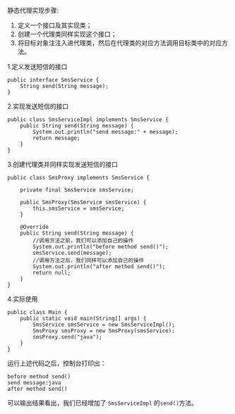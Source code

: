 静态代理实现步骤:

1. 定义一个接口及其实现类；
2. 创建一个代理类同样实现这个接口；
3. 将目标对象注注入进代理类，然后在代理类的对应方法调用目标类中的对应方法。

1.定义发送短信的接口

```
public interface SmsService {
    String send(String message);
}
```

2.实现发送短信的接口

```
public class SmsServiceImpl implements SmsService {
    public String send(String message) {
        System.out.println("send message:" + message);
        return message;
    }
}
```

3.创建代理类并同样实现发送短信的接口

```
public class SmsProxy implements SmsService {

    private final SmsService smsService;

    public SmsProxy(SmsService smsService) {
        this.smsService = smsService;
    }

    @Override
    public String send(String message) {
        //调用方法之前，我们可以添加自己的操作
        System.out.println("before method send()");
        smsService.send(message);
        //调用方法之后，我们同样可以添加自己的操作
        System.out.println("after method send()");
        return null;
    }
}
```

4.实际使用

```
public class Main {
    public static void main(String[] args) {
        SmsService smsService = new SmsServiceImpl();
        SmsProxy smsProxy = new SmsProxy(smsService);
        smsProxy.send("java");
    }
}
```

运行上述代码之后，控制台打印出：

```
before method send()
send message:java
after method send()
```

可以输出结果看出，我们已经增加了 `SmsServiceImpl` 的`send()`方法。

